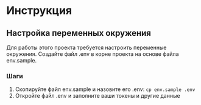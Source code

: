 # Инструкция

## Настройка переменных окружения

Для работы этого проекта требуется настроить переменные окружения. Создайте файл .env в корне проекта на основе файла env.sample.

### Шаги
1. Скопируйте файл env.sample и назовите его .env:
`cp env.sample .env`
2. Откройте файл .env и заполните ваши токены и другие данные
   